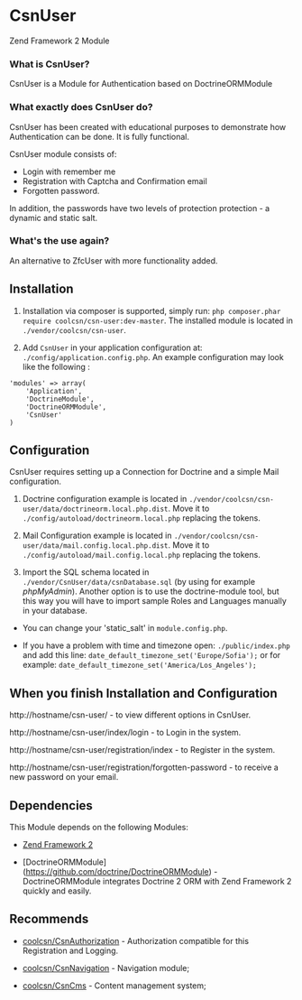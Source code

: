 CsnUser
=======
Zend Framework 2 Module

### What is CsnUser? ###

CsnUser is a Module for Authentication based on DoctrineORMModule

### What exactly does CsnUser do? ###

CsnUser has been created with educational purposes to demonstrate how Authentication can be done. It is fully functional.

CsnUser module consists of:

* Login with remember me
* Registration with Captcha and Confirmation email
* Forgotten password.

In addition, the passwords have two levels of protection protection - a dynamic and static salt.

### What's the use again? ###

An alternative to ZfcUser with more functionality added.

Installation
------------
1. Installation via composer is supported, simply run: `php composer.phar require coolcsn/csn-user:dev-master`. The installed module is located in `./vendor/coolcsn/csn-user`.

2. Add `CsnUser` in your application configuration at: `./config/application.config.php`. An example configuration may look like the following :

```
'modules' => array(
    'Application',
    'DoctrineModule',
    'DoctrineORMModule',
    'CsnUser'
)
```

Configuration
-------------
CsnUser requires setting up a Connection for Doctrine and a simple Mail configuration.

1. Doctrine configuration example is located in `./vendor/coolcsn/csn-user/data/doctrineorm.local.php.dist`. Move it to `./config/autoload/doctrineorm.local.php` replacing the tokens.

2. Mail Configuration example is located in `./vendor/coolcsn/csn-user/data/mail.config.local.php.dist`. Move it to `./config/autoload/mail.config.local.php` replacing the tokens.

3. Import the SQL schema located in `./vendor/CsnUser/data/csnDatabase.sql` (by using for example *phpMyAdmin*). Another option is to use the doctrine-module tool, but this way you will have to import sample Roles and Languages manually in your database.

- You can change your 'static_salt' in `module.config.php`.

- If you have a problem with time and timezone open: `./public/index.php` and add this line: `date_default_timezone_set('Europe/Sofia');` or for example: `date_default_timezone_set('America/Los_Angeles');`

When you finish Installation and Configuration
----------------------------------------------

http://hostname/csn-user/ - to view different options in CsnUser.

http://hostname/csn-user/index/login - to Login in the system.

http://hostname/csn-user/registration/index - to Register in the system.

http://hostname/csn-user/registration/forgotten-password - to receive a new password on your email.

Dependencies
------------

This Module depends on the following Modules:

 - [Zend Framework 2](https://github.com/zendframework/zf2) 

 - [DoctrineORMModule] (https://github.com/doctrine/DoctrineORMModule) - DoctrineORMModule integrates Doctrine 2 ORM with Zend Framework 2 quickly and easily.

Recommends
----------
- [coolcsn/CsnAuthorization](https://github.com/coolcsn/CsnAuthorization) - Authorization compatible for this Registration and Logging.
 
- [coolcsn/CsnNavigation](https://github.com/coolcsn/CsnNavigation) - Navigation module;
 
- [coolcsn/CsnCms](https://github.com/coolcsn/CsnCms) - Content management system;